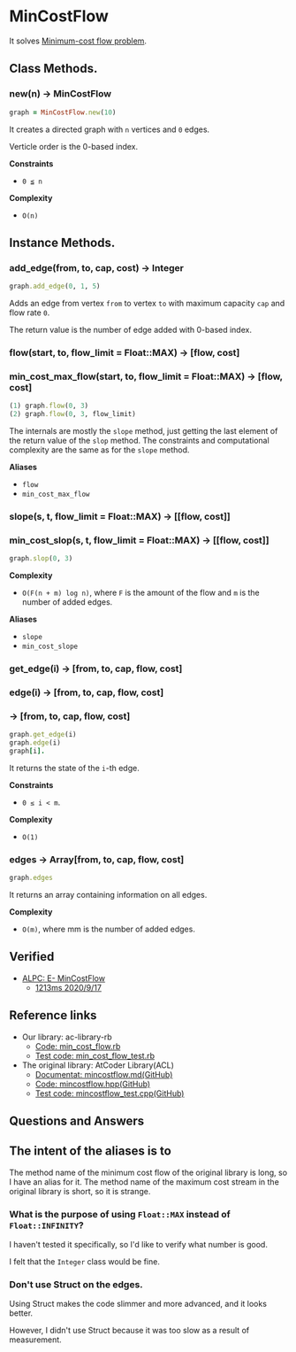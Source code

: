 # MinCostFlow

It solves [Minimum\-cost flow problem](https://en.wikipedia.org/wiki/Minimum-cost_flow_problem).

## Class Methods.

### new(n) -> MinCostFlow

```ruby
graph = MinCostFlow.new(10)
```

It creates a directed graph with `n` vertices and `0` edges.

Verticle order is the 0-based index.

**Constraints**

- `0 ≦ n`

**Complexity**

- `O(n)`


## Instance Methods.

### add_edge(from, to, cap, cost) -> Integer

```ruby
graph.add_edge(0, 1, 5)
```

Adds an edge from vertex `from` to vertex `to` with maximum capacity `cap` and flow rate `0`.

The return value is the number of edge added with 0-based index.

### flow(start, to, flow_limit = Float::MAX) -> [flow, cost]
### min_cost_max_flow(start, to, flow_limit = Float::MAX) -> [flow, cost]

```ruby
(1) graph.flow(0, 3)
(2) graph.flow(0, 3, flow_limit)
```

The internals are mostly the `slope` method, just getting the last element of the return value of the `slop` method. The constraints and computational complexity are the same as for the `slope` method.

**Aliases**

- `flow`
- `min_cost_max_flow`

### slope(s, t, flow_limit = Float::MAX) -> [[flow, cost]]
### min_cost_slop(s, t, flow_limit = Float::MAX) -> [[flow, cost]]

```ruby
graph.slop(0, 3)
```

**Complexity**

- `O(F(n + m) log n)`, where `F` is the amount of the flow and `m` is the number of added edges.

**Aliases**

- `slope`
- `min_cost_slope`

### get_edge(i) -> [from, to, cap, flow, cost]
### edge(i) -> [from, to, cap, flow, cost]
### [](i) -> [from, to, cap, flow, cost]

```ruby
graph.get_edge(i)
graph.edge(i)
graph[i].
```

It returns the state of the `i`-th edge.

**Constraints**

- `0 ≤ i < m`.

**Complexity**

- `O(1)`

### edges -> Array[from, to, cap, flow, cost]

```ruby
graph.edges
```

It returns an array containing information on all edges.

**Complexity**

- `O(m)`, where mm is the number of added edges.

## Verified

- [ALPC: E\- MinCostFlow](https://atcoder.jp/contests/practice2/tasks/practice2_e)
  - [1213ms 2020/9/17](https://atcoder.jp/contests/practice2/submissions/16792967)

## Reference links

- Our library: ac-library-rb
  - [Code: min_cost_flow.rb](https://github.com/universato/ac-library-rb/blob/master/lib/min_cost_flow.rb)
  - [Test code: min_cost_flow_test.rb](https://github.com/universato/ac-library-rb/blob/master/test/min_cost_flow_test.rb)
- The original library: AtCoder Library(ACL)
  - [Documentat: mincostflow.md(GitHub)](https://github.com/atcoder/ac-library/blob/master/document_ja/mincostflow.md)
  - [Code: mincostflow.hpp(GitHub)](https://github.com/atcoder/ac-library/blob/master/atcoder/mincostflow.hpp)
  - [Test code: mincostflow_test.cpp(GitHub)](https://github.com/atcoder/ac-library/blob/master/test/unittest/mincostflow_test.cpp )

## Questions and Answers

## The intent of the aliases is to

The method name of the minimum cost flow of the original library is long, so I have an alias for it. The method name of the maximum cost stream in the original library is short, so it is strange.

### What is the purpose of using `Float::MAX` instead of `Float::INFINITY`?

I haven't tested it specifically, so I'd like to verify what number is good.

I felt that the `Integer` class would be fine.

### Don't use Struct on the edges.

Using Struct makes the code slimmer and more advanced, and it looks better.

However, I didn't use Struct because it was too slow as a result of measurement.
